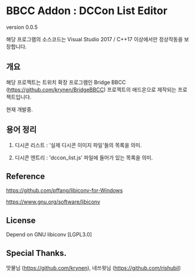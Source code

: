 BBCC Addon : DCCon List Editor
===
version 0.0.5

해당 프로그램의 소스코드는 Visual Studio 2017 / C++17 이상에서만 정상작동을 보장합니다.

## 개요
해당 프로젝트는 트위치 확장 프로그램인 Bridge BBCC (https://github.com/krynen/BridgeBBCC) 프로젝트의 애드온으로 제작되는 프로젝트입니다.

현재 개발중.



## 용어 정리
1. 디시콘 리스트 : '실제 디시콘 이미지 파일'들의 목록을 의미.

2. 디시콘 엔트리 : 'dccon_list.js' 파일에 들어가 있는 목록을 의미.





## Reference
https://github.com/pffang/libiconv-for-Windows

https://www.gnu.org/software/libiconv


## License
Depend on GNU libiconv [LGPL3.0]


## Special Thanks.
맛물님 (https://github.com/krynen), 네쓰윗님 (https://github.com/rishubil)


 [1]: https://www.gnu.org/licenses/lgpl.html

